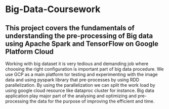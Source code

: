 # Big-Data-Coursework
This project covers the fundamentals of understanding the pre-processing of Big data using Apache Spark and TensorFlow on Google Platform Cloud
------
Working with big dataset it is very tedious and demanding job where choosing the right configuration is important part of big data procedure. We use GCP as a main platform tor testing and experimenting with the image data and using pyspark library that pre-processes by using RDD parallelization. By using the parallelization we can split the work load by using google cloud resource like dataproc cluster for instance. Big data application play major part of the analysing and optimizing and pre-processing the data for the purpose of improving the efficient and time.
